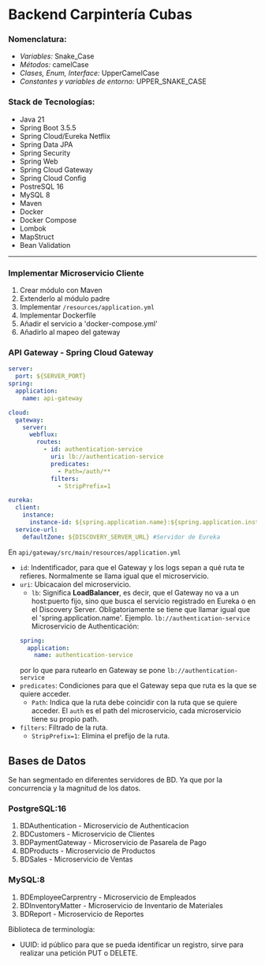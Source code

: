 # Backend Carpintería Cubas

### Nomenclatura:
- *Variables:* Snake_Case
- *Métodos:* camelCase
- *Clases, Enum, Interface:* UpperCamelCase
- *Constantes y variables de entorno:* UPPER_SNAKE_CASE

### Stack de Tecnologías:
- Java 21
- Spring Boot 3.5.5
- Spring Cloud/Eureka Netflix
- Spring Data JPA
- Spring Security
- Spring Web
- Spring Cloud Gateway
- Spring Cloud Config
- PostreSQL 16
- MySQL 8
- Maven
- Docker
- Docker Compose
- Lombok
- MapStruct
- Bean Validation

---
### Implementar Microservicio Cliente
1. Crear módulo con Maven
2. Extenderlo al módulo padre
3. Implementar `/resources/application.yml`
4. Implementar Dockerfile
5. Añadir el servicio a 'docker-compose.yml'
6. Añadirlo al mapeo del gateway
    
### API Gateway - Spring Cloud Gateway
```yaml
server:
  port: ${SERVER_PORT}
spring:
  application:
    name: api-gateway

cloud:
  gateway:
    server:
      webflux:
        routes:
          - id: authentication-service
            uri: lb://authentication-service
            predicates:
              - Path=/auth/**
            filters:
              - StripPrefix=1

eureka:
  client:
    instance:
      instance-id: ${spring.application.name}:${spring.application.instance-id}:${random.value}
  service-url:
    defaultZone: ${DISCOVERY_SERVER_URL} #Servidor de Eureka
```
En `api/gateway/src/main/resources/application.yml`
- `id`: Indentificador, para que el Gateway y los logs sepan a qué ruta te refieres. Normalmente se llama igual que el microservicio.
- `uri`: Ubicacaion del microservicio.
  - `lb`: Significa **LoadBalancer**, es decir, que el Gateway no va a un host:puerto fijo, sino que busca el servicio registrado en Eureka o en el Discovery Server. Obligatoriamente se tiene que llamar igual que el 'spring.application.name'. Ejemplo. `lb://authentication-service`
  Microservicio de Authenticación:
  ```yaml
  spring:
    application:
      name: authentication-service
  ```
  por lo que para rutearlo en Gateway se pone `lb://authentication-service`
- `predicates`: Condiciones para que el Gateway sepa que ruta es la que se quiere acceder.
  - `Path`: Indica que la ruta debe coincidir con la ruta que se quiere acceder. El `auth` es el path del microservicio, cada microservicio tiene su propio path.
- `filters`: Filtrado de la ruta.
  - `StripPrefix=1`: Elimina el prefijo de la ruta.

Bases de Datos
----
Se han segmentado en diferentes servidores de BD.
Ya que por la concurrencia y la magnitud de los datos.
### PostgreSQL:16
1. BDAuthentication - Microservicio de Authenticacion
2. BDCustomers - Microservicio de Clientes
3. BDPaymentGateway - Microservicio de Pasarela de Pago
4. BDProducts - Microservicio de Productos
5. BDSales - Microservicio de Ventas
### MySQL:8
1. BDEmployeeCarprentry - Microservicio de Empleados
2. BDInventoryMatter - Microservicio de Inventario de Materiales
3. BDReport - Microservicio de Reportes

Biblioteca de terminología:
- UUID: id público para que se pueda identificar un registro, sirve para realizar una petición PUT o DELETE.